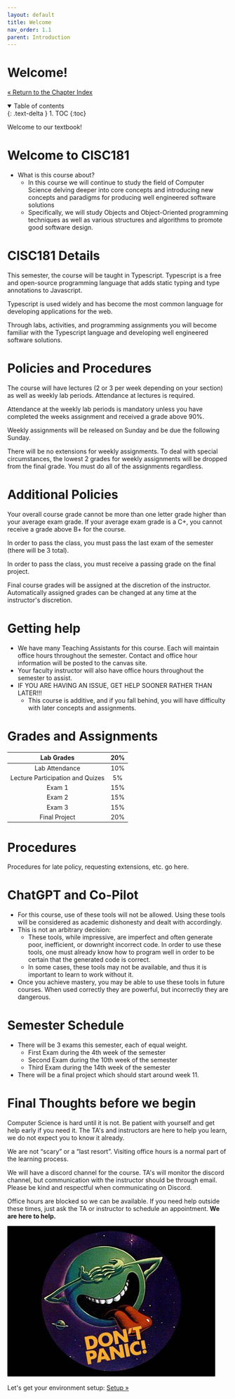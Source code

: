 ```yaml
---
layout: default
title: Welcome
nav_order: 1.1
parent: Introduction
---
```


# Welcome!

[&laquo; Return to the Chapter Index](index.md)

<details open markdown="block">
  <summary>
    Table of contents
  </summary>
  {: .text-delta }
1. TOC
{:toc}
</details>

Welcome to our textbook!

# Welcome to CISC181

* What is this course about?
  * In this course we will continue to study the field of Computer Science delving deeper into core concepts and introducing new concepts and paradigms for producing well engineered software solutions
  * Specifically\, we will study Objects and Object\-Oriented programming techniques as well as various structures and algorithms to promote good software design\.

# CISC181 Details

This semester\, the course will be taught in Typescript\.  Typescript is a free and open\-source programming language that adds static typing and type annotations to Javascript\.

Typescript is used widely and has become the most common language for developing applications for the web\.

Through labs\, activities\, and programming assignments you will become familiar with the Typescript language and developing well engineered software solutions\.

# Policies and Procedures

The course will have lectures \(2 or 3 per week depending on your section\) as well as weekly lab periods\.  Attendance at lectures is required\.

Attendance at the weekly lab periods is mandatory unless you have completed the weeks assignment and received a grade above 90%\.

Weekly assignments will be released on Sunday and be due the following Sunday\.

There will be no extensions for weekly assignments\.  To deal with special circumstances\, the lowest 2 grades for weekly assignments will be dropped from the final grade\.  You must do all of the assignments regardless\.

# Additional Policies

Your overall course grade cannot be more than one letter grade higher than your average exam grade\.  If your average exam grade is a C\+\, you cannot receive a grade above B\+ for the course\.

In order to pass the class\, you must pass the last exam of the semester \(there will be 3 total\)\.

In order to pass the class\, you must receive a passing grade on the final project\.

Final course grades will be assigned at the discretion of the instructor\.  Automatically assigned grades can be changed at any time at the instructor's discretion\.

# Getting help

* We have many Teaching Assistants for this course\.  Each will maintain office hours throughout the semester\.  Contact and office hour information will be posted to the canvas site\.
* Your faculty instructor will also have office hours throughout the semester to assist\.
* IF YOU ARE HAVING AN ISSUE\, GET HELP SOONER RATHER THAN LATER\!\!\!
  * This course is additive\, and if you fall behind\, you will have difficulty with later concepts and assignments\.

# Grades and Assignments

| Lab Grades | 20% |
| :-: | :-: |
| Lab Attendance | 10% |
| Lecture Participation and Quizes | 5% |
| Exam 1 | 15% |
| Exam 2 | 15% |
| Exam 3 | 15% |
| Final Project | 20% |

# Procedures

Procedures for late policy\, requesting extensions\, etc\. go here\.

# ChatGPT and Co-Pilot

* For this course\, use of these tools will not be allowed\.  Using these tools will be considered as academic dishonesty and dealt with accordingly\.
* This is not an arbitrary decision:
  * These tools\, while impressive\, are imperfect and often generate poor\, inefficient\, or downright incorrect code\.  In order to use these tools\, one must already know how to program well in order to be certain that the generated code is correct\.
  * In some cases\, these tools may not be available\, and thus it is important to learn to work without it\.
* Once you achieve mastery\, you may be able to use these tools in future courses\.  When used correctly they are powerful\, but incorrectly they are dangerous\.

# Semester Schedule

* There will be 3 exams this semester\, each of equal weight\.
  * First Exam during the 4th week of the semester
  * Second Exam during the 10th week of the semester
  * Third Exam during the 14th week of the semester
* There will be a final project which should start around week 11\.

# Final Thoughts before we begin

Computer Science is hard until it is not\.  Be patient with yourself and get help early if you need it\.  The TA's and instructors are here to help you learn\, we do not expect you to know it already\.

We are not “scary” or a “last resort”\.  Visiting office hours is a normal part of the learning process\.

We will have a discord channel for the course\.  TA's will monitor the discord channel\, but communication with the instructor should be through email\.  Please be kind and respectful when communicating on Discord\.

Office hours are blocked so we can be available\.  If you need help outside these times\, just ask the TA or instructor to schedule an appointment\.   __We are here to help\.__

![](../../images/CISC181-Week%2010.jpg)

Let's get your environment setup: [Setup &raquo;](../1-introduction/setup.md)